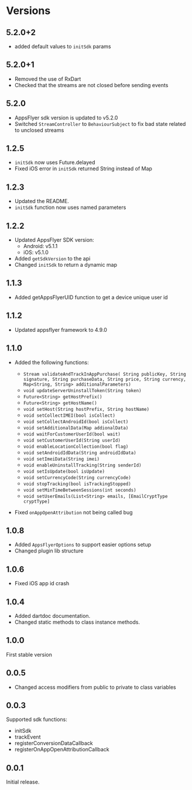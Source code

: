 # Versions

## 5.2.0+2
- added default values to `initSdk` params 

## 5.2.0+1
- Removed the use of RxDart
- Checked that the streams are not closed before sending events

## 5.2.0
- AppsFlyer sdk version is updated to v5.2.0
- Switched `StreamController` to `BehaviourSubject` to fix bad state related to unclosed streams

## 1.2.5
- `initSdk` now uses Future.delayed
- Fixed iOS error in `initSdk` returned String instead of Map

## 1.2.3
- Updated the README.
- `initSdk` function now uses named parameters

## 1.2.2
- Updated AppsFlyer SDK version:
    - Android: v5.1.1
    - iOS: v5.1.0
- Added `getSdkVersion` to the api
- Changed `initSdk` to return a dynamic map

## 1.1.3
- Added getAppsFlyerUID function to get a device unique user id
  
## 1.1.2 
- Updated appsflyer framework to 4.9.0

## 1.1.0
- Added the following functions:

  - `Stream validateAndTrackInAppPurchase( String publicKey, String signature, String purchaseData, String price, String currency, Map<String, String> additionalParameters)`
  - `void updateServerUninstallToken(String token)`
  - `Future<String> getHostPrefix()`
  - `Future<String> getHostName()`
  - `void setHost(String hostPrefix, String hostName)`
  - `void setCollectIMEI(bool isCollect)`
  - `void setCollectAndroidId(bool isCollect)`
  - `void setAdditionalData(Map addionalData)`
  - `void waitForCustomerUserId(bool wait)`
  - `void setCustomerUserId(String userId)`
  - `void enableLocationCollection(bool flag)`
  - `void setAndroidIdData(String androidIdData)`
  - `void setImeiData(String imei)`
  - `void enableUninstallTracking(String senderId)`
  - `void setIsUpdate(bool isUpdate)`
  - `void setCurrencyCode(String currencyCode)`
  - `void stopTracking(bool isTrackingStopped)`
  - `void setMinTimeBetweenSessions(int seconds)`
  - `void setUserEmails(List<String> emails, [EmailCryptType cryptType]`

- Fixed `onAppOpenAttribution` not being called bug

## 1.0.8

- Added `AppsFlyerOptions` to support easier options setup
- Changed plugin lib structure

## 1.0.6

- Fixed iOS app id crash

## 1.0.4

- Added dartdoc documentation.
- Changed static methods to class instance methods.

## 1.0.0

First stable version

## 0.0.5

- Changed access modifiers from public to private to class variables

## 0.0.3

Supported sdk functions:

- initSdk
- trackEvent
- registerConversionDataCallback
- registerOnAppOpenAttributionCallback

## 0.0.1

Initial release.
